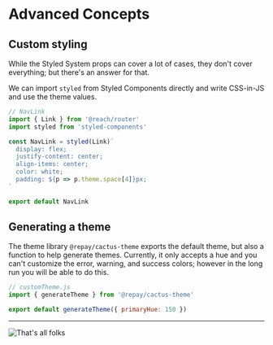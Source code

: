 # Advanced Concepts

## Custom styling

While the Styled System props can cover a lot of cases, they don't cover everything; but there's an answer for that.

We can import `styled` from Styled Components directly and write CSS-in-JS and use the theme values.

```jsx
// NavLink
import { Link } from '@reach/router'
import styled from 'styled-components'

const NavLink = styled(Link)`
  display: flex;
  justify-content: center;
  align-items: center;
  color: white;
  padding: ${p => p.theme.space[4]}px;
`

export default NavLink
```

## Generating a theme

The theme library `@repay/cactus-theme` exports the default theme, but also a function to help generate themes. Currently, it only accepts a hue and you can't customize the error, warning, and success colors; however in the long run you will be able to do this.

```js
// customTheme.js
import { generateTheme } from '@repay/cactus-theme'

export default generateTheme({ primaryHue: 150 })
```

---

![That's all folks](https://media.giphy.com/media/lD76yTC5zxZPG/giphy.gif)
